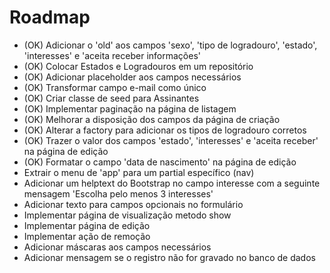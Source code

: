 # Roadmap

* (OK) Adicionar o 'old' aos campos 'sexo', 'tipo de logradouro', 'estado', 'interesses' e 'aceita receber informações'
* (OK) Colocar Estados e Logradouros em um repositório
* (OK) Adicionar placeholder aos campos necessários
* (OK) Transformar campo e-mail como único
* (OK) Criar classe de seed para Assinantes
* (OK) Implementar paginação na página de listagem
* (OK) Melhorar a disposição dos campos da página de criação
* (OK) Alterar a factory para adicionar os tipos de logradouro corretos
* (OK) Trazer o valor dos campos 'estado', 'interesses' e 'aceita receber' na página de edição
* (OK) Formatar o campo 'data de nascimento' na página de edição
* Extrair o menu de 'app' para um partial específico (nav)
* Adicionar um helptext do Bootstrap no campo interesse com a seguinte mensagem 'Escolha pelo menos 3 interesses'
* Adicionar texto para campos opcionais no formulário
* Implementar página de visualização metodo show
* Implementar página de edição
* Implementar ação de remoção
* Adicionar máscaras aos campos necessários
* Adicionar mensagem se o registro não for gravado no banco de dados
